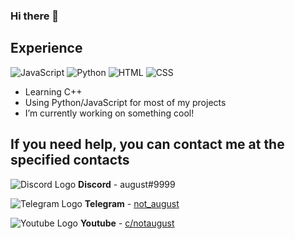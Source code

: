 ### Hi there 👋
## Experience

![JavaScript](https://img.shields.io/badge/-JavaScript-%23e9d54c?logo=javascript&logoColor=white&style=flat-square) ![Python](https://img.shields.io/badge/-Python-%230075a8?logo=python&logoColor=white&style=flat-square) ![HTML](https://img.shields.io/badge/-HTML-%23de4b25?logo=html5&logoColor=white&style=flat-square) ![CSS](https://img.shields.io/badge/-CSS-%230174b8?logo=css3&logoColor=white&style=flat-square)

* Learning C++
* Using Python/JavaScript for most of my projects
* I’m currently working on something cool!


## If you need help, you can contact me at the specified contacts

![Discord Logo](https://i.imgur.com/002xgns.png) __Discord__ - august#9999

![Telegram Logo](https://i.imgur.com/GvBrDW5.png) __Telegram__ - [not_august](https://t.me/not_august)

![Youtube Logo](https://www.youtube.com/favicon.ico) __Youtube__ - [c/notaugust](http://youtube.com/c/notaugust)
